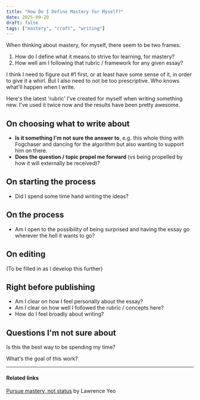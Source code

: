 ```yaml
---
title: "How Do I Define Mastery for Myself?"
date: 2025-09-20
draft: false
tags: ["mastery", "craft", "writing"]
---
```


When thinking about mastery, for myself, there seem to be two frames:

1. How do I define what it means to strive for learning, for mastery?
2. How well am I following that rubric / framework for any given essay?

I think I need to figure out #1 first, or at least have some sense of it, in order to give it a whirl. But I also need to not be too prescriptive. Who knows what'll happen when I write.

Here's the latest 'rubric' I've created for myself when writing something new. I've used it twice now and the results have been pretty awesome.

## On choosing what to write about

- **Is it something I'm not sure the answer to**, e.g. this whole thing with Fogchaser and dancing for the algorithm but also wanting to support him on there.
- **Does the question / topic propel me forward** (vs being propelled by how it will externally be received)?

## On starting the process
- Did I spend some time hand writing the ideas?

## On the process
- Am I open to the possibility of being surprised and having the essay go wherever the hell it wants to go?

## On editing

(To be filled in as I develop this further)

## Right before publishing
- Am I clear on how I feel personally about the essay?
- Am I clear on how well I followed the rubric / concepts here?
- How do I feel broadly about writing?

## Questions I'm not sure about

Is this the best way to be spending my time?

What's the goal of this work?

---

#### Related links
[Pursue mastery, not status](https://moretothat.com/pursue-mastery-not-status/) by Lawrence Yeo
